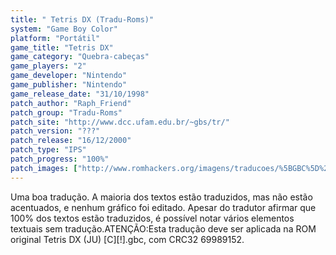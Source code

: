 ```yaml
---
title: " Tetris DX (Tradu-Roms)"
system: "Game Boy Color"
platform: "Portátil"
game_title: "Tetris DX"
game_category: "Quebra-cabeças"
game_players: "2"
game_developer: "Nintendo"
game_publisher: "Nintendo"
game_release_date: "31/10/1998"
patch_author: "Raph_Friend"
patch_group: "Tradu-Roms"
patch_site: "http://www.dcc.ufam.edu.br/~gbs/tr/"
patch_version: "???"
patch_release: "16/12/2000"
patch_type: "IPS"
patch_progress: "100%"
patch_images: ["http://www.romhackers.org/imagens/traducoes/%5BGBC%5D%20Tetris%20DX%20-%20Tradu-Roms%20-%201.png","http://www.romhackers.org/imagens/traducoes/%5BGBC%5D%20Tetris%20DX%20-%20Tradu-Roms%20-%202.png","http://www.romhackers.org/imagens/traducoes/%5BGBC%5D%20Tetris%20DX%20-%20Tradu-Roms%20-%203.png"]
---
```

Uma boa tradução. A maioria dos textos estão traduzidos, mas não estão acentuados, e nenhum gráfico foi editado. Apesar do tradutor afirmar que 100% dos textos estão traduzidos, é possível notar vários elementos textuais sem tradução.ATENÇÃO:Esta tradução deve ser aplicada na ROM original Tetris DX (JU) [C][!].gbc, com CRC32 69989152.